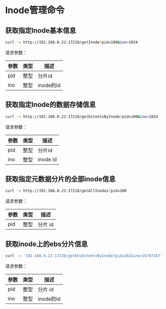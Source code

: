 # Inode管理命令

## 获取指定Inode基本信息

``` bash
curl -v http://192.168.0.22:17210/getInode?pid=100&ino=1024
```

请求参数：

| 参数  | 类型  | 描述       |
|-----|-----|----------|
| pid | 整型  | 分片id     |
| ino | 整型  | inode的id |

## 获取指定Inode的数据存储信息

``` bash
curl -v http://192.168.0.22:17210/getExtentsByInode?pid=100&ino=1024
```

请求参数：

| 参数  | 类型  | 描述       |
|-----|-----|----------|
| pid | 整型  | 分片id     |
| ino | 整型  | inode id |

## 获取指定元数据分片的全部inode信息

``` bash
curl -v http://192.168.0.22:17210/getAllInodes?pid=100
```

请求参数：

| 参数  | 类型  | 描述    |
|-----|-----|-------|
| pid | 整型  | 分片 id |

## 获取inode上的ebs分片信息

``` bash
curl -v '192.168.0.22:17220/getEbsExtentsByInode?pid=282&ino=16797167'
```

请求参数：

| 参数  | 类型  | 描述       |
|-----|-----|----------|
| pid | 整型  | 分片 id    |
| ino | 整型  | inode的id |